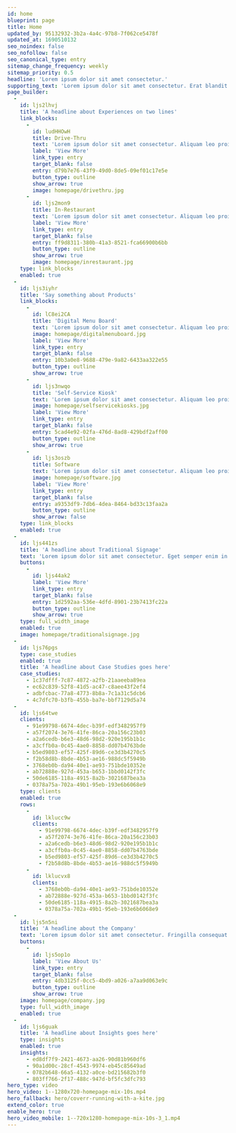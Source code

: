 ```yaml
---
id: home
blueprint: page
title: Home
updated_by: 95132932-3b2a-4a4c-97b8-7f062ce5478f
updated_at: 1690510132
seo_noindex: false
seo_nofollow: false
seo_canonical_type: entry
sitemap_change_frequency: weekly
sitemap_priority: 0.5
headline: 'Lorem ipsum dolor sit amet consectetur.'
supporting_text: 'Lorem ipsum dolor sit amet consectetur. Erat blandit ultricies pharetra semper eget consequat. Sollicitudin id neque quam sed diam. Amet tortor cursus amet ullamcorper et massa consequat ornare vulputate. Sit quis venenatis tempor est mi adipiscing nec. Aliquam vel sit interdum ut cursus et sit lacus nunc.'
page_builder:
  -
    id: ljs2lhvj
    title: 'A headline about Experiences on two lines'
    link_blocks:
      -
        id: ludHHOwH
        title: Drive-Thru
        text: 'Lorem ipsum dolor sit amet consectetur. Aliquam leo proin integer vehicula sapien maecenas. Lorem ipsum dolor sit amet consectetur. Aliquam leo'
        label: 'View More'
        link_type: entry
        target_blank: false
        entry: d79b7e76-43f9-49d0-8de5-09ef01c17e5e
        button_type: outline
        show_arrow: true
        image: homepage/drivethru.jpg
      -
        id: ljs2mon9
        title: In-Restaurant
        text: 'Lorem ipsum dolor sit amet consectetur. Aliquam leo proin integer vehicula sapien maecenas.'
        label: 'View More'
        link_type: entry
        target_blank: false
        entry: ff9d8311-380b-41a3-8521-fca66900b6bb
        button_type: outline
        show_arrow: true
        image: homepage/inrestaurant.jpg
    type: link_blocks
    enabled: true
  -
    id: ljs3iyhr
    title: 'Say something about Products'
    link_blocks:
      -
        id: lC8ei2CA
        title: 'Digital Menu Board'
        text: 'Lorem ipsum dolor sit amet consectetur. Aliquam leo proin integer vehicula sapien maecenas.vehicula sapien maecenas.vehicula.'
        image: homepage/digitalmenuboard.jpg
        label: 'View More'
        link_type: entry
        target_blank: false
        entry: 10b3a0e8-9688-479e-9a82-6433aa322e55
        button_type: outline
        show_arrow: true
      -
        id: ljs3nwqo
        title: 'Self-Service Kiosk'
        text: 'Lorem ipsum dolor sit amet consectetur. Aliquam leo proin integer vehicula sapien maecenas.'
        image: homepage/selfservicekiosks.jpg
        label: 'View More'
        link_type: entry
        target_blank: false
        entry: 5cad4e92-02fa-476d-8ad8-429bdf2aff00
        button_type: outline
        show_arrow: true
      -
        id: ljs3oszb
        title: Software
        text: 'Lorem ipsum dolor sit amet consectetur. Aliquam leo proin integer vehicula sapien maecenas.'
        image: homepage/software.jpg
        label: 'View More'
        link_type: entry
        target_blank: false
        entry: a9353df9-7db6-4dea-8464-bd33c13faa2a
        button_type: outline
        show_arrow: false
    type: link_blocks
    enabled: true
  -
    id: ljs441zs
    title: 'A headline about Traditional Signage'
    text: 'Lorem ipsum dolor sit amet consectetur. Eget semper enim in faucibus aenean ornare montes lorem dui. In ultricies consequat massa ornare. Dictumst volutpat ultrices cras sed. Neque id ullamcorper pulvinar aliquet hac. Suspendisse faucibus tincidunt elementum morbi nisl dictumst aenean. Orci massa in faucibus viverra. Egestas amet maecenas malesuada nibh ultrices.'
    buttons:
      -
        id: ljs44ak2
        label: 'View More'
        link_type: entry
        target_blank: false
        entry: 1d2592aa-536e-4dfd-8901-23b7413fc22a
        button_type: outline
        show_arrow: true
    type: full_width_image
    enabled: true
    image: homepage/traditionalsignage.jpg
  -
    id: ljs76pgs
    type: case_studies
    enabled: true
    title: 'A headline about Case Studies goes here'
    case_studies:
      - 1c37dfff-7c87-4872-a2fb-21aaeeba89ea
      - ec62c839-52f8-41d5-ac47-c8aee43f2ef4
      - adbfcbac-77a8-4773-8b8a-7c1a31c5dcb6
      - 4c7dfc70-b3fb-455b-ba7e-bbf7129d5a74
  -
    id: ljs64twe
    clients:
      - 91e99798-6674-4dec-b39f-edf3482957f9
      - a57f2074-3e76-41fe-86ca-20a156c23b03
      - a2a6cedb-b6e3-48d6-98d2-920e195b1b1c
      - a3cffb0a-0c45-4ae0-8858-dd07b4763bde
      - b5ed9803-ef57-425f-89d6-ce3d3b4270c5
      - f2b58d8b-8bde-4b53-ae16-988dc5f5949b
      - 3768eb0b-da94-40e1-ae93-751bde10352e
      - ab72888e-927d-453a-b653-1bbd0142f3fc
      - 50de6185-118a-4915-8a2b-3021687bea3a
      - 0378a75a-702a-49b1-95eb-193e6b6068e9
    type: clients
    enabled: true
    rows:
      -
        id: lklucc9w
        clients:
          - 91e99798-6674-4dec-b39f-edf3482957f9
          - a57f2074-3e76-41fe-86ca-20a156c23b03
          - a2a6cedb-b6e3-48d6-98d2-920e195b1b1c
          - a3cffb0a-0c45-4ae0-8858-dd07b4763bde
          - b5ed9803-ef57-425f-89d6-ce3d3b4270c5
          - f2b58d8b-8bde-4b53-ae16-988dc5f5949b
      -
        id: lklucvx8
        clients:
          - 3768eb0b-da94-40e1-ae93-751bde10352e
          - ab72888e-927d-453a-b653-1bbd0142f3fc
          - 50de6185-118a-4915-8a2b-3021687bea3a
          - 0378a75a-702a-49b1-95eb-193e6b6068e9
  -
    id: ljs5n5ni
    title: 'A headline about the Company'
    text: 'Lorem ipsum dolor sit amet consectetur. Fringilla consequat magna pellentesque scelerisque nunc nunc pellentesque neque. Cras lectus fermentum elit sit diam. Habitant a id quis et urna scelerisque. Mauris faucibus tellus mi et enim aliquet.'
    buttons:
      -
        id: ljs5op1o
        label: 'View About Us'
        link_type: entry
        target_blank: false
        entry: 4db3125f-0cc5-4bd9-a026-a7aa9d063e9c
        button_type: outline
        show_arrow: true
    image: homepage/company.jpg
    type: full_width_image
    enabled: true
  -
    id: ljs6guak
    title: 'A headline about Insights goes here'
    type: insights
    enabled: true
    insights:
      - ed8df7f9-2421-4673-aa26-90d81b960df6
      - 90a1d00c-28cf-4543-9974-eb45c85649ad
      - 0782b648-66a5-4132-a0ce-bd215682b3f0
      - 803ff766-2f17-488c-947d-bf5fc3dfc793
hero_type: video
hero_video: 1--1280x720-homepage-mix-10s.mp4
hero_fallback: hero/coverr-running-with-a-kite.jpg
extend_color: true
enable_hero: true
hero_video_mobile: 1--720x1280-homepage-mix-10s-3_1.mp4
---
```

